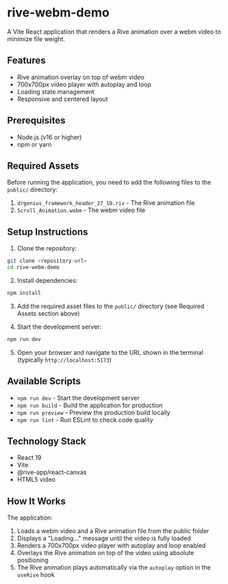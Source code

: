 # rive-webm-demo

A Vite React application that renders a Rive animation over a webm video to minimize file weight.

## Features

- Rive animation overlay on top of webm video
- 700x700px video player with autoplay and loop
- Loading state management
- Responsive and centered layout

## Prerequisites

- Node.js (v16 or higher)
- npm or yarn

## Required Assets

Before running the application, you need to add the following files to the `public/` directory:

1. `drgenius_framework_header_27_10.riv` - The Rive animation file
2. `Scroll_Animation.webm` - The webm video file

## Setup Instructions

1. Clone the repository:
```bash
git clone <repository-url>
cd rive-webm-demo
```

2. Install dependencies:
```bash
npm install
```

3. Add the required asset files to the `public/` directory (see Required Assets section above)

4. Start the development server:
```bash
npm run dev
```

5. Open your browser and navigate to the URL shown in the terminal (typically `http://localhost:5173`)

## Available Scripts

- `npm run dev` - Start the development server
- `npm run build` - Build the application for production
- `npm run preview` - Preview the production build locally
- `npm run lint` - Run ESLint to check code quality

## Technology Stack

- React 19
- Vite
- @rive-app/react-canvas
- HTML5 video

## How It Works

The application:
1. Loads a webm video and a Rive animation file from the public folder
2. Displays a "Loading..." message until the video is fully loaded
3. Renders a 700x700px video player with autoplay and loop enabled
4. Overlays the Rive animation on top of the video using absolute positioning
5. The Rive animation plays automatically via the `autoplay` option in the `useRive` hook

